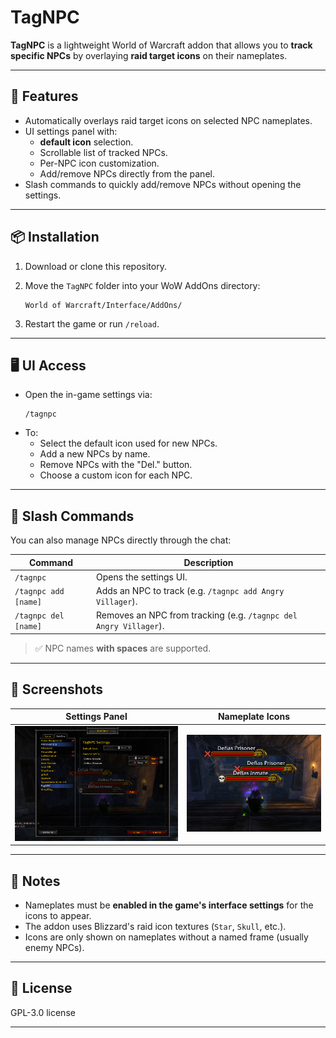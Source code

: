 
# TagNPC

**TagNPC** is a lightweight World of Warcraft addon that allows you to **track specific NPCs** by overlaying **raid target icons** on their nameplates.

---

## 🔧 Features

- Automatically overlays raid target icons on selected NPC nameplates.
- UI settings panel with:
  - **default icon** selection.
  - Scrollable list of tracked NPCs.
  - Per-NPC icon customization.
  - Add/remove NPCs directly from the panel.
- Slash commands to quickly add/remove NPCs without opening the settings.

---

## 📦 Installation

1. Download or clone this repository.
2. Move the `TagNPC` folder into your WoW AddOns directory:

   ```
   World of Warcraft/Interface/AddOns/
   ```

3. Restart the game or run `/reload`.

---

## 🖥️ UI Access

- Open the in-game settings via:
  ```
  /tagnpc
  ```
- To:
  - Select the default icon used for new NPCs.
  - Add a new NPCs by name.
  - Remove NPCs with the "Del." button.
  - Choose a custom icon for each NPC.

---

## 💬 Slash Commands

You can also manage NPCs directly through the chat:

| Command | Description |
|---------|-------------|
| `/tagnpc` | Opens the settings UI. |
| `/tagnpc add [name]` | Adds an NPC to track (e.g. `/tagnpc add Angry Villager`). |
| `/tagnpc del [name]` | Removes an NPC from tracking (e.g. `/tagnpc del Angry Villager`). |

> ✅ NPC names **with spaces** are supported.

---

## 📸 Screenshots

| Settings Panel | Nameplate Icons |
|----------------|----------------|
| ![Settings](screenshots/settings.png) | ![Icon](screenshots/icon.png) |

---

## 📝 Notes

- Nameplates must be **enabled in the game's interface settings** for the icons to appear.
- The addon uses Blizzard's raid icon textures (`Star`, `Skull`, etc.).
- Icons are only shown on nameplates without a named frame (usually enemy NPCs).

---

## 📜 License

GPL-3.0 license

---
